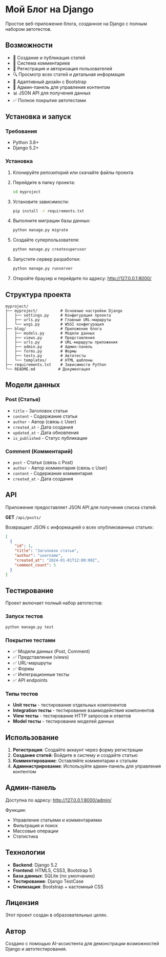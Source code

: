 # Мой Блог на Django

Простое веб-приложение блога, созданное на Django с полным набором автотестов.

## Возможности

- 📝 Создание и публикация статей
- 💬 Система комментариев
- 👤 Регистрация и авторизация пользователей
- 🔍 Просмотр всех статей и детальная информация
- 📱 Адаптивный дизайн с Bootstrap
- 🔧 Админ-панель для управления контентом
- 📊 JSON API для получения данных
- ✅ Полное покрытие автотестами

## Установка и запуск

### Требования
- Python 3.8+
- Django 5.2+

### Установка

1. Клонируйте репозиторий или скачайте файлы проекта
2. Перейдите в папку проекта:
   ```bash
   cd myproject
   ```

3. Установите зависимости:
   ```bash
   pip install -r requirements.txt
   ```

4. Выполните миграции базы данных:
   ```bash
   python manage.py migrate
   ```

5. Создайте суперпользователя:
   ```bash
   python manage.py createsuperuser
   ```

6. Запустите сервер разработки:
   ```bash
   python manage.py runserver
   ```

7. Откройте браузер и перейдите по адресу: http://127.0.0.1:8000/

## Структура проекта

```
myproject/
├── myproject/          # Основные настройки Django
│   ├── settings.py     # Конфигурация проекта
│   ├── urls.py         # Главные URL-маршруты
│   └── wsgi.py         # WSGI конфигурация
├── blog/               # Приложение блога
│   ├── models.py       # Модели данных
│   ├── views.py        # Представления
│   ├── urls.py         # URL-маршруты приложения
│   ├── admin.py        # Админ-панель
│   ├── forms.py        # Формы
│   ├── tests.py        # Автотесты
│   └── templates/      # HTML шаблоны
├── requirements.txt    # Зависимости Python
└── README.md          # Документация
```

## Модели данных

### Post (Статья)
- `title` - Заголовок статьи
- `content` - Содержание статьи
- `author` - Автор (связь с User)
- `created_at` - Дата создания
- `updated_at` - Дата обновления
- `is_published` - Статус публикации

### Comment (Комментарий)
- `post` - Статья (связь с Post)
- `author` - Автор комментария (связь с User)
- `content` - Содержание комментария
- `created_at` - Дата создания

## API

Приложение предоставляет JSON API для получения списка статей:

**GET** `/api/posts/`

Возвращает JSON с информацией о всех опубликованных статьях:
```json
[
  {
    "id": 1,
    "title": "Заголовок статьи",
    "author": "username",
    "created_at": "2024-01-01T12:00:00Z",
    "comment_count": 5
  }
]
```

## Тестирование

Проект включает полный набор автотестов:

### Запуск тестов
```bash
python manage.py test
```

### Покрытие тестами
- ✅ Модели данных (Post, Comment)
- ✅ Представления (views)
- ✅ URL-маршруты
- ✅ Формы
- ✅ Интеграционные тесты
- ✅ API endpoints

### Типы тестов
- **Unit тесты** - тестирование отдельных компонентов
- **Integration тесты** - тестирование взаимодействия компонентов
- **View тесты** - тестирование HTTP запросов и ответов
- **Model тесты** - тестирование моделей данных

## Использование

1. **Регистрация**: Создайте аккаунт через форму регистрации
2. **Создание статей**: Войдите в систему и создайте статью
3. **Комментирование**: Оставляйте комментарии к статьям
4. **Администрирование**: Используйте админ-панель для управления контентом

## Админ-панель

Доступна по адресу: http://127.0.0.1:8000/admin/

Функции:
- Управление статьями и комментариями
- Фильтрация и поиск
- Массовые операции
- Статистика

## Технологии

- **Backend**: Django 5.2
- **Frontend**: HTML5, CSS3, Bootstrap 5
- **База данных**: SQLite (по умолчанию)
- **Тестирование**: Django TestCase
- **Стилизация**: Bootstrap + кастомный CSS

## Лицензия

Этот проект создан в образовательных целях.

## Автор

Создано с помощью AI-ассистента для демонстрации возможностей Django и автотестирования.
